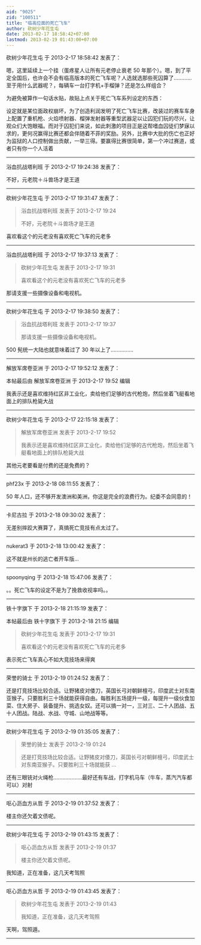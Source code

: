 ```yaml
---
aid: "9025"
zid: "100511"
title: "临高位面的死亡飞车"
author: 砍树少年花生屯
date: 2013-02-17 18:58:42+07:00
lastmod: 2013-02-19 01:43:00+07:00
---
```


砍树少年花生屯 于 2013-2-17 18:58:42 发表了：

嗯，这里延续上一个挂（蛋疼星人让所有元老停止衰老 50 年那个）。嗯，到了平定全国后，也许会不会有临高版本的死亡飞车呢？人选就选那些死囚算了............至于用什么武器呢？，每辆车一台打字机+手榴弹？还是怎么样组合？

为避免被算作一句话水贴，故贴上点关于死亡飞车系列设定的东西：

设定就是某位面政权崩坏，为了创造利润发明了死亡飞车比赛，改装过的赛车车身上配置了重机枪、火焰喷射器、榴弹发射器等重型武器足以让囚犯们玩的尽兴，让观众们大饱眼福。而对于囚犯们来说，如此刺激的项目正是这帮嗜血囚徒们梦寐以求的，更何况赢得比赛还都会伴随着不菲的奖励。另外，比赛中大批的伤亡也正好为监狱的人口控制做出贡献，一举三得。要赢得比赛很简单，第一个冲过赛道，或者只有你一个人活着

---

浴血抗战塔利班 于 2013-2-17 19:24:38 发表了：

不好，元老院＋斗兽场才是王道

---

砍树少年花生屯 于 2013-2-17 19:31:47 发表了：

> 浴血抗战塔利班 发表于 2013-2-17 19:24
>
> 不好，元老院＋斗兽场才是王道

喜欢看这个的元老没有喜欢死亡飞车的元老多

---

浴血抗战塔利班 于 2013-2-17 19:37:13 发表了：

> 砍树少年花生屯 发表于 2013-2-17 19:31
>
> 喜欢看这个的元老没有喜欢死亡飞车的元老多

那请支援一些摄像设备和电视机。

---

砍树少年花生屯 于 2013-2-17 19:38:50 发表了：

> 浴血抗战塔利班 发表于 2013-2-17 19:37
>
> 那请支援一些摄像设备和电视机。

500 髡统一大陆也就意味着过了 30 年以上了...............

---

解放军席卷亚洲 于 2013-2-17 19:52:12 发表了：

本帖最后由 解放军席卷亚洲 于 2013-2-17 19:52 编辑

我表示还是喜欢维持红区非工业化，卖给他们足够的古代枪炮，然后坐着飞艇看地面上的排队枪毙大战

---

砍树少年花生屯 于 2013-2-17 22:15:18 发表了：

> 解放军席卷亚洲 发表于 2013-2-17 19:52
>
> 我表示还是喜欢维持红区非工业化，卖给他们足够的古代枪炮，然后坐着飞艇看地面上的排队枪毙大战

其他元老要看是付费的还是免费的？

---

phf23x 于 2013-2-18 08:11:55 发表了：

50 年人口，还不够开发澳洲和美洲，你这是完全的浪费行为。纪委不会同意的！

---

卡尼古拉 于 2013-2-18 09:30:02 发表了：

无差别摔跤大赛算了，真搞死亡竞技有点太过了。

---

nukerat3 于 2013-2-18 13:00:42 发表了：

这不就是州长的逃亡者开车版...

---

spoonyqing 于 2013-2-18 15:47:06 发表了：

。。死亡飞车的设定不是为了挽救收视率吗。。

---

铁十字旗下 于 2013-2-18 21:15:19 发表了：

本帖最后由 铁十字旗下 于 2013-2-18 21:15 编辑

> 砍树少年花生屯 发表于 2013-2-17 19:31
>
> 喜欢看这个的元老没有喜欢死亡飞车的元老多

表示死亡飞车真心不如大竞技场来得爽

---

荣誉的骑士 于 2013-2-19 01:24:52 发表了：

还是打竞技场比较合适。让野猪皮对倭刀，英国长弓对朝鲜檀弓，印度武士对东南亚猴子。只要胜利三十场就能获得自由。每胜利五场提升一级，每提升一级伙食加菜、住大房子、装备提升、挑选女奴。还可以搞一对一，三对三、二十人团战、五十人团战。陆战、水战、守城、山地战等等。

---

砍树少年花生屯 于 2013-2-19 01:35:05 发表了：

> 荣誉的骑士 发表于 2013-2-19 01:24
>
> 还是打竞技场比较合适。让野猪皮对倭刀，英国长弓对朝鲜檀弓，印度武士对东南亚猴子。只要胜利三十场就能获 ...

还有三眼铳对火绳枪...................最好还有车战，打字机马车（牛车，蒸汽汽车都可以）对射

---

呕心沥血方从哲 于 2013-2-19 01:37:52 发表了：

楼主你还欠着文债呢。

---

砍树少年花生屯 于 2013-2-19 01:43:15 发表了：

> 呕心沥血方从哲 发表于 2013-2-19 01:37
>
> 楼主你还欠着文债呢。

我知道，正在准备，这几天考驾照

---

呕心沥血方从哲 于 2013-2-19 01:43:45 发表了：

> 砍树少年花生屯 发表于 2013-2-19 01:43
>
> 我知道，正在准备，这几天考驾照

天啊，驾照遁。

---
